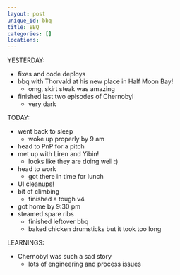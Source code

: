 ```yaml
---
layout: post
unique_id: bbq
title: BBQ
categories: []
locations: 
---
```


YESTERDAY:
* fixes and code deploys
* bbq with Thorvald at his new place in Half Moon Bay!
  * omg, skirt steak was amazing
* finished last two episodes of Chernobyl
  * very dark

TODAY:
* went back to sleep
  * woke up properly by 9 am
* head to PnP for a pitch
* met up with Liren and Yibin!
  * looks like they are doing well :)
* head to work
  * got there in time for lunch
* UI cleanups!
* bit of climbing
  * finished a tough v4
* got home by 9:30 pm
* steamed spare ribs
  * finished leftover bbq
  * baked chicken drumsticks but it took too long

LEARNINGS:
* Chernobyl was such a sad story
  * lots of engineering and process issues
